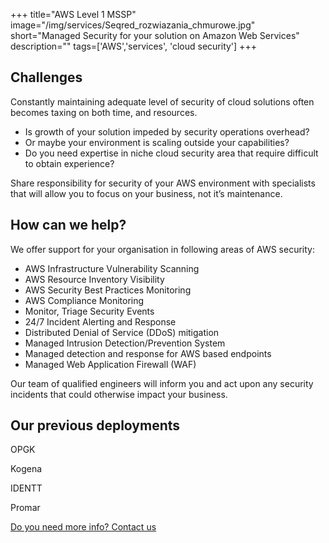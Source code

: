 +++
title="AWS Level 1 MSSP"
image="/img/services/Seqred_rozwiazania_chmurowe.jpg"
short="Managed Security for your solution on Amazon Web Services"
description=""
tags=['AWS','services', 'cloud security']
+++

Challenges
----------

Constantly maintaining adequate level of security of cloud solutions often becomes taxing on both time, and resources.

*   Is growth of your solution impeded by security operations overhead?
*   Or maybe your environment is scaling outside your capabilities?
*   Do you need expertise in niche cloud security area that require difficult to obtain experience?

Share responsibility for security of your AWS environment with specialists that will allow you to focus on your business, not it’s maintenance.

How can we help?
----------------

We offer support for your organisation in following areas of AWS security:

*   AWS Infrastructure Vulnerability Scanning
*   AWS Resource Inventory Visibility
*   AWS Security Best Practices Monitoring
*   AWS Compliance Monitoring
*   Monitor, Triage Security Events
*   24/7 Incident Alerting and Response
*   Distributed Denial of Service (DDoS) mitigation
*   Managed Intrusion Detection/Prevention System
*   Managed detection and response for AWS based endpoints
*   Managed Web Application Firewall (WAF)

Our team of qualified engineers will inform you and act upon any security incidents that could otherwise impact your business.

Our previous deployments
------------------------

OPGK

Kogena

IDENTT

Promar

[Do you need more info? Contact us](/contact)